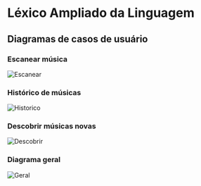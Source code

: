 # Léxico Ampliado da Linguagem

## Diagramas de casos de usuário

### Escanear música
![Escanear](https://raw.githubusercontent.com/Requisitos2-2019/Shazam/master/docs/assets/img/DCU/DCU_escanear.png)

### Histórico de músicas
![Historico](https://raw.githubusercontent.com/Requisitos2-2019/Shazam/master/docs/assets/img/DCU/DCU_historico.png)

### Descobrir músicas novas
![Descobrir](https://raw.githubusercontent.com/Requisitos2-2019/Shazam/master/docs/assets/img/DCU/DCU_descobrir.png)

### Diagrama geral
![Geral](https://raw.githubusercontent.com/Requisitos2-2019/Shazam/master/docs/assets/img/DCU/DCU_geral.png)


